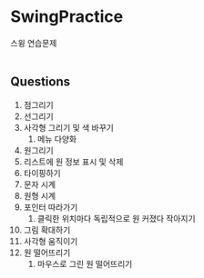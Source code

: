 # SwingPractice

스윙 연습문제
<br><br>

## Questions
<ol>
  <li>점그리기
  <li>선그리기
  <li>사각형 그리기 및 색 바꾸기
      <ol>
        <li>메뉴 다양화
      </ol>
      </li>
  <li>원그리기
  <li>리스트에 원 정보 표시 및 삭제
  <li>타이핑하기
  <li>문자 시계
  <li>원형 시계
  <li>포인터 따라가기
      <ol>
        <li>클릭한 위치마다 독립적으로 원 커졌다 작아지기
      </ol>
      </li>
  <li>그림 확대하기
  <li>사각형 움직이기
  <li>원 떨어뜨리기
      <ol>
        <li>마우스로 그린 원 떨어뜨리기
      </ol>
      </li>
</ol>
